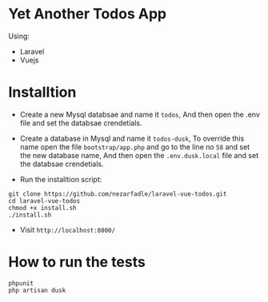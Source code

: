 # Yet Another Todos App

Using:

* Laravel
* Vuejs

# Installtion

* Create a new Mysql databsae and name it ```todos```, And then open the .env file and set the databsae crendetials.

* Create a database in Mysql and name it ```todos-dusk```, To override this name open the file ```bootstrap/app.php``` and go to the line no ```58``` and set the new database name, And then open the ```.env.dusk.local``` file and set the databsae crendetials.

* Run the installtion script:

```
git clone https://github.com/nezarfadle/laravel-vue-todos.git
cd laravel-vue-todos
chmod +x install.sh
./install.sh
```

* Visit ```http://localhost:8000/```

# How to run the tests

```
phpunit
php artisan dusk
```